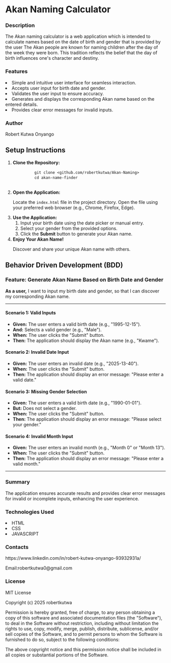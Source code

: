 <h1> Akan Naming Calculator</h1>

<h3>Description</h3>

The Akan naming calculator is a web application which is intended to calculate names based on the 
date of birth and gender that is provided by the user
The Akan people are known for naming children after the day of the week they were born. 
This tradition reflects the belief that the day of birth influences one's character and destiny.

<h3>Features</h3>

<li>Simple and intuitive user interface for seamless interaction.</li>
<li>Accepts user input for birth date and gender.</li>
<li>Validates the user input to ensure accuracy.</li>
<li>Generates and displays the corresponding Akan name based on the entered details.</li>
<li>Provides clear error messages for invalid inputs.</li>

<h3>Author</h3>

Robert Kutwa Onyango

<section id="setup-instructions">
  <h2>Setup Instructions</h2>
  <ol>
    <li>
      <strong>Clone the Repository:</strong>
      <pre>
        <code>git clone &lt;github.com/robertkutwa/Akan-Naming&gt;</code>
        <code>cd akan-name-finder</code>
      </pre>
    </li>
    <li>
      <strong>Open the Application:</strong>
      <p>
        Locate the <code>index.html</code> file in the project directory.  
        Open the file using your preferred web browser (e.g., Chrome, Firefox, Edge).
      </p>
    </li>
    <li>
      <strong>Use the Application:</strong>
      <ol>
        <li>Input your birth date using the date picker or manual entry.</li>
        <li>Select your gender from the provided options.</li>
        <li>Click the <strong>Submit</strong> button to generate your Akan name.</li>
      </ol>
    </li>
    <li>
      <strong>Enjoy Your Akan Name!</strong>
      <p>Discover and share your unique Akan name with others.</p>
    </li>
  </ol>
</section>


<section id="bdd">
  <h2>Behavior Driven Development (BDD)</h2>
  
  <h3>Feature: Generate Akan Name Based on Birth Date and Gender</h3>
  <p>
    <strong>As a user,</strong> I want to input my birth date and gender, so that I can discover my corresponding Akan name.
  </p>

  <hr>
  
  <h4>Scenario 1: Valid Inputs</h4>
  <ul>
    <li><strong>Given:</strong> The user enters a valid birth date (e.g., "1995-12-15").</li>
    <li><strong>And:</strong> Selects a valid gender (e.g., "Male").</li>
    <li><strong>When:</strong> The user clicks the "Submit" button.</li>
    <li><strong>Then:</strong> The application should display the Akan name (e.g., "Kwame").</li>
  </ul>

  <h4>Scenario 2: Invalid Date Input</h4>
  <ul>
    <li><strong>Given:</strong> The user enters an invalid date (e.g., "2025-13-40").</li>
    <li><strong>When:</strong> The user clicks the "Submit" button.</li>
    <li><strong>Then:</strong> The application should display an error message: "Please enter a valid date."</li>
  </ul>

  <h4>Scenario 3: Missing Gender Selection</h4>
  <ul>
    <li><strong>Given:</strong> The user enters a valid birth date (e.g., "1990-01-01").</li>
    <li><strong>But:</strong> Does not select a gender.</li>
    <li><strong>When:</strong> The user clicks the "Submit" button.</li>
    <li><strong>Then:</strong> The application should display an error message: "Please select your gender."</li>
  </ul>

  <h4>Scenario 4: Invalid Month Input</h4>
  <ul>
    <li><strong>Given:</strong> The user enters an invalid month (e.g., "Month 0" or "Month 13").</li>
    <li><strong>When:</strong> The user clicks the "Submit" button.</li>
    <li><strong>Then:</strong> The application should display an error message: "Please enter a valid month."</li>
  </ul>

  <hr>
  
  <h3>Summary</h3>
  <p>
    The application ensures accurate results and provides clear error messages for invalid or incomplete inputs, enhancing the user experience.
  </p>
</section>

<h3>Technologies Used</h3>
<li>HTML</li>
<li>CSS</li>
<li>JAVASCRIPT</li>

<h3>Contacts</h3>
https://www.linkedin.com/in/robert-kutwa-onyango-93932931a/
<p>Email:robertkutwa0@gmail.com</p>

<h3>License</h3>

MIT License

Copyright (c) 2025 robertkutwa

Permission is hereby granted, free of charge, to any person obtaining a copy
of this software and associated documentation files (the "Software"), to deal
in the Software without restriction, including without limitation the rights
to use, copy, modify, merge, publish, distribute, sublicense, and/or sell
copies of the Software, and to permit persons to whom the Software is
furnished to do so, subject to the following conditions:

The above copyright notice and this permission notice shall be included in all
copies or substantial portions of the Software.


